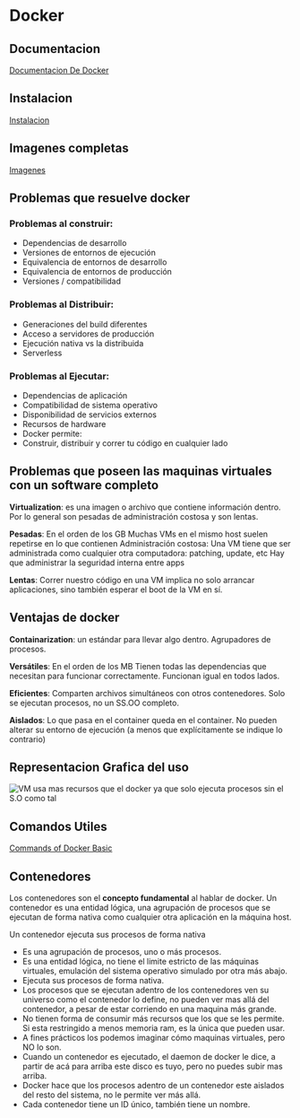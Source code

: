 
# Docker

## Documentacion

[Documentacion De Docker](https://docs.docker.com/engine/)

## Instalacion

[Instalacion](https://www.docker.com/products/docker-desktop)

## Imagenes completas

[Imagenes](https://hub.docker.com/search?q=&type=image)

## Problemas que resuelve docker

### Problemas al construir:

* Dependencias de desarrollo
* Versiones de entornos de ejecución
* Equivalencia de entornos de desarrollo
* Equivalencia de entornos de producción
* Versiones / compatibilidad

### Problemas al Distribuir:

* Generaciones del build diferentes
* Acceso a servidores de producción
* Ejecución nativa vs la distribuida
* Serverless

### Problemas al Ejecutar:

* Dependencias de aplicación
* Compatibilidad de sistema operativo
* Disponibilidad de servicios externos
* Recursos de hardware
* Docker permite:
* Construir, distribuir y correr tu código en cualquier lado


## Problemas que poseen las maquinas virtuales con un software completo 

**Virtualization**: es una imagen o archivo que contiene información dentro. Por lo general son pesadas de administración costosa y son lentas.

**Pesadas**:
En el orden de los GB
Muchas VMs en el mismo host suelen repetirse en lo que contienen
Administración costosa:
Una VM tiene que ser administrada como cualquier otra computadora: patching, update, etc
Hay que administrar la seguridad interna entre apps

**Lentas**:
Correr nuestro código en una VM implica no solo arrancar aplicaciones, sino también esperar el boot de la VM en sí.


## Ventajas de docker

**Containarization**: un estándar para llevar algo dentro. Agrupadores de procesos.

**Versátiles**:
En el orden de los MB
Tienen todas las dependencias que necesitan para funcionar correctamente.
Funcionan igual en todos lados.

**Eficientes**:
Comparten archivos simultáneos con otros contenedores.
Solo se ejecutan procesos, no un SS.OO completo.

**Aislados**:
Lo que pasa en el container queda en el container.
No pueden alterar su entorno de ejecución (a menos que explícitamente se indique lo contrario)


## Representacion Grafica del uso

![VM usa mas recursos que el docker ya que solo ejecuta procesos sin el S.O como tal](https://blogs.bmc.com/wp-content/uploads/2018/07/containers-vs-virtual-machines.jpg)

##  Comandos Utiles

[Commands of Docker Basic](https://www.docker.com/sites/default/files/d8/2019-09/docker-cheat-sheet.pdf)

## Contenedores

Los contenedores son el **concepto fundamental** al hablar de docker. Un contenedor es una entidad lógica, una agrupación de procesos que se ejecutan de forma nativa como cualquier otra aplicación en la máquina host.

Un contenedor ejecuta sus procesos de forma nativa

* Es una agrupación de procesos, uno o más procesos.
* Es una entidad lógica, no tiene el limite estricto de las máquinas virtuales, emulación del sistema operativo simulado por otra más abajo.
* Ejecuta sus procesos de forma nativa.
* Los procesos que se ejecutan adentro de los contenedores ven su universo como el contenedor lo define, no pueden ver mas allá del contenedor, a pesar de estar corriendo en una maquina más grande.
* No tienen forma de consumir más recursos que los que se les permite. Si esta restringido a menos memoria ram, es la única que pueden usar.
* A fines prácticos los podemos imaginar cómo maquinas virtuales, pero NO lo son.
* Cuando un contenedor es ejecutado, el daemon de docker le dice, a partir de acá para arriba este disco es tuyo, pero no puedes subir mas arriba.
* Docker hace que los procesos adentro de un contenedor este aislados del resto del sistema, no le permite ver más allá.
* Cada contenedor tiene un ID único, también tiene un nombre.